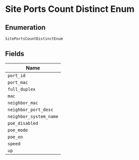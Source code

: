 
# Site Ports Count Distinct Enum

## Enumeration

`SitePortsCountDistinctEnum`

## Fields

| Name |
|  --- |
| `port_id` |
| `port_mac` |
| `full_duplex` |
| `mac` |
| `neighbor_mac` |
| `neighbor_port_desc` |
| `neighbor_system_name` |
| `poe_disabled` |
| `poe_mode` |
| `poe_on` |
| `speed` |
| `up` |

